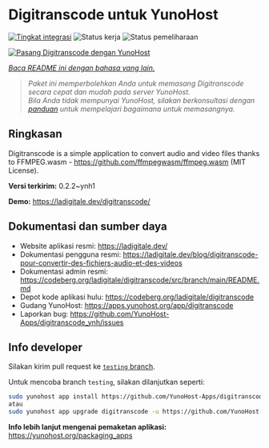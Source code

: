 <!--
N.B.: README ini dibuat secara otomatis oleh <https://github.com/YunoHost/apps/tree/master/tools/readme_generator>
Ini TIDAK boleh diedit dengan tangan.
-->

# Digitranscode untuk YunoHost

[![Tingkat integrasi](https://apps.yunohost.org/badge/integration/digitranscode)](https://ci-apps.yunohost.org/ci/apps/digitranscode/)
![Status kerja](https://apps.yunohost.org/badge/state/digitranscode)
![Status pemeliharaan](https://apps.yunohost.org/badge/maintained/digitranscode)

[![Pasang Digitranscode dengan YunoHost](https://install-app.yunohost.org/install-with-yunohost.svg)](https://install-app.yunohost.org/?app=digitranscode)

*[Baca README ini dengan bahasa yang lain.](./ALL_README.md)*

> *Paket ini memperbolehkan Anda untuk memasang Digitranscode secara cepat dan mudah pada server YunoHost.*  
> *Bila Anda tidak mempunyai YunoHost, silakan berkonsultasi dengan [panduan](https://yunohost.org/install) untuk mempelajari bagaimana untuk memasangnya.*

## Ringkasan

Digitranscode is a simple application to convert audio and video files thanks to FFMPEG.wasm - https://github.com/ffmpegwasm/ffmpeg.wasm (MIT License).


**Versi terkirim:** 0.2.2~ynh1

**Demo:** <https://ladigitale.dev/digitranscode/>
## Dokumentasi dan sumber daya

- Website aplikasi resmi: <https://ladigitale.dev/>
- Dokumentasi pengguna resmi: <https://ladigitale.dev/blog/digitranscode-pour-convertir-des-fichiers-audio-et-des-videos>
- Dokumentasi admin resmi: <https://codeberg.org/ladigitale/digitranscode/src/branch/main/README.md>
- Depot kode aplikasi hulu: <https://codeberg.org/ladigitale/digitranscode>
- Gudang YunoHost: <https://apps.yunohost.org/app/digitranscode>
- Laporkan bug: <https://github.com/YunoHost-Apps/digitranscode_ynh/issues>

## Info developer

Silakan kirim pull request ke [`testing` branch](https://github.com/YunoHost-Apps/digitranscode_ynh/tree/testing).

Untuk mencoba branch `testing`, silakan dilanjutkan seperti:

```bash
sudo yunohost app install https://github.com/YunoHost-Apps/digitranscode_ynh/tree/testing --debug
atau
sudo yunohost app upgrade digitranscode -u https://github.com/YunoHost-Apps/digitranscode_ynh/tree/testing --debug
```

**Info lebih lanjut mengenai pemaketan aplikasi:** <https://yunohost.org/packaging_apps>
